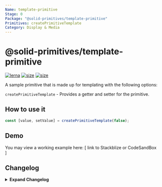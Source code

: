```yaml
---
Name: template-primitive
Stage: 0
Package: "@solid-primitives/template-primitive"
Primitives: createPrimitiveTemplate
Category: Display & Media
---
```


# @solid-primitives/template-primitive

[![lerna](https://img.shields.io/badge/maintained%20with-lerna-cc00ff.svg)](https://lerna.js.org/)
[![size](https://img.shields.io/bundlephobia/minzip/@solid-primitives/template-primitive)](https://bundlephobia.com/package/@solid-primitives/template-primitive)
[![size](https://img.shields.io/npm/v/@solid-primitives/template-primitive)](https://www.npmjs.com/package/@solid-primitives/template-primitive)

A sample primitive that is made up for templating with the following options:

`createPrimitiveTemplate` - Provides a getter and setter for the primitive.

## How to use it

```ts
const [value, setValue] = createPrimitiveTemplate(false);
```

## Demo

You may view a working example here: [ link to Stackblize or CodeSandBox ]

## Changelog

<details>
<summary><b>Expand Changelog</b></summary>

0.0.100

Initial release as a Stage-0 primitive.

</details>
